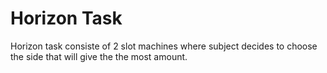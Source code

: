 # Horizon Task
Horizon task consiste of 2 slot machines where subject decides to choose the side that will give the the most amount.

